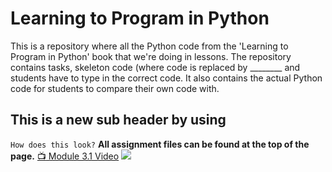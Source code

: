 # Learning to Program in Python

This is a repository where all the Python code from the 'Learning to Program in Python' book that we're doing in lessons. 
The repository contains tasks, skeleton code (where code is replaced by ________ and students have to type in the correct code.
It also contains the actual Python code for students to compare their own code with.

## This is a new sub header by using ##
`How does this look?`
**All assignment files can be found at the top of the page.**
[:tv: Module 3.1 Video](https://youtu.be/JWyAp5EtaTU)
![](https://github.com/WUScompsci/python/blob/master/Github1.PNG)
